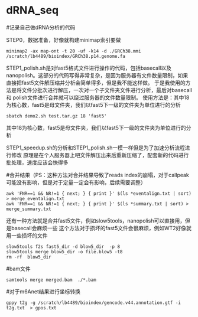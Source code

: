 # dRNA_seq

#记录自己做dRNA分析的代码

STEP0，数据准备，好像就构建minimap索引要做
```
minimap2 -ax map-ont -t 20 -uf -k14 -d ./GRCh38.mmi /scratch/lb4489/bioindex/GRCh38.p14.genome.fa
```


STEP1_polish.sh是对fast5格式文件进行操作的代码，包括basecall以及nanopolish。这部分的代码写得非常复杂，是因为服务器有文件数量限制，如果直接把fast5文件解压缩并分析会简单得多，但是我不能这样做。
于是我使用的方法是将文件分批次进行解压，一次对一个子文件夹文件进行分析，最后对basecall 和 polish文件进行合并就可以绕过服务器的文件数量限制。
使用方法是：其中18为核心数，fast5是母文件夹，我们以fast5下一级的文件夹为单位进行的分析
```
sbatch demo2.sh test.tar.gz 18 'fast5'
```
其中18为核心数，fast5是母文件夹，我们以fast5下一级的文件夹为单位进行的分析

STEP1_speedup.sh的分析和STEP1_polish.sh一模一样但是为了加速分析流程进行修改
原理是在个人服务器上吧文件解压出来后重新压缩了，配套新的代码进行批处理，速度应该会快得多

#合并结果（PS：这种方法对合并结果导致了reads index的崩塌，对于callpeak可能没有影响，但是对于定量一定会有影响，后续需要调整）
```
awk 'FNR==1 && NR!=1 { next; } { print }' $(ls *eventalign.txt | sort) > merge_eventalign.txt
awk 'FNR==1 && NR!=1 { next; } { print }' $(ls *summary.txt | sort) > merge_summary.txt
```

还有一种方法就是合并fast5文件，例如slow5tools，nanopolish可以直接用，但是basecall会麻烦一些
这个方法对于损坏的fast5文件会很麻烦，例如WT2好像就用一些损坏的文件
```
slow5tools f2s fast5_dir -d blow5_dir  -p 8
slow5tools merge blow5_dir -o file.blow5 -t8
rm -rf  blow5_dir
```

#bam文件
```
samtools merge merged.bam  ./*.bam
```

#对于m6Anet结果进行坐标转换
```
gppy t2g -g /scratch/lb4489/bioindex/gencode.v44.annotation.gtf -i t2g.txt  > gpos.txt
```
